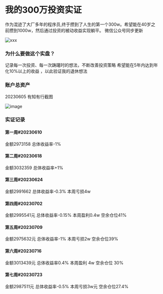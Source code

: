 # 我的300万投资实证


作为混迹了大厂多年的程序员,终于攒到了人生的第一个300w。希望能在40岁之前攒到1000w，然后通过投资的被动收益实现躺平。
微信公众号同步更新

![xxx](https://github.com/touzishizheng/300w_in_stock_market/assets/136185373/896716a0-9517-4def-8d7f-e8a3b34570c2)

### 为什么要做这个实盘？
  记录每一次投资、每一次踌躇时的想法，不断改善投资策略
  希望能在5年内达到年化10%以上的收益 ，以此验证我的退休想法

### 账户总资产
20230605
有知有行截图

![image](https://github.com/touzishizheng/300w_in_stock_market/assets/136185373/63fe0983-48b7-423d-8c0e-aaedcac8b966)


### 实证记录

#### 第一周#20230610 
金额2973158    总体收益率-1%
#### 第二周#20230618
金额3032359    总体收益率+1%
#### 第三周#20230624
金额2991662    总体收益率-0.3%  本周亏损4w
#### 第四周#20230702
金额2995541元  总体收益率-0.15%  本周盈利0.4w 空余仓位41%
#### 第五周#20230709
金额2975632元  总体收益率-1% 本周亏损2w 空余仓位39%
#### 第六周#20230716
金额3013439元 总体收益率0.4% 本周盈利 4w 空余仓位 30%
#### 第七周#20230723
金额2987511元 总体收益率-0.5%  本周亏损3w元 空余仓位27.4%
